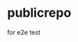 # publicrepo
for e2e test




































































































































































































































































































































































































































































































































































































































































































































































































































































































































































































































































































































































































































































































































































































































































































































































































































































































































































































































































































































































































































































































































































































































































































































































































































































































































































































































































































































































































































































































































































































































































































































































































































































































































































































































































































































































































































































































































































































































































































































































































































































































































































































































































































































































































































































































































































































































































































































































































































































































































































































